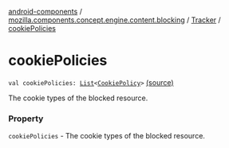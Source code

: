 [android-components](../../index.md) / [mozilla.components.concept.engine.content.blocking](../index.md) / [Tracker](index.md) / [cookiePolicies](./cookie-policies.md)

# cookiePolicies

`val cookiePolicies: `[`List`](https://kotlinlang.org/api/latest/jvm/stdlib/kotlin.collections/-list/index.html)`<`[`CookiePolicy`](../../mozilla.components.concept.engine/-engine-session/-tracking-protection-policy/-cookie-policy/index.md)`>` [(source)](https://github.com/mozilla-mobile/android-components/blob/master/components/concept/engine/src/main/java/mozilla/components/concept/engine/content/blocking/Tracker.kt#L19)

The cookie types of the blocked resource.

### Property

`cookiePolicies` - The cookie types of the blocked resource.